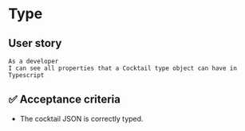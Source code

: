 # Type

## User story

```
As a developer
I can see all properties that a Cocktail type object can have in Typescript
```

## ✅ Acceptance criteria

- The cocktail JSON is correctly typed.
